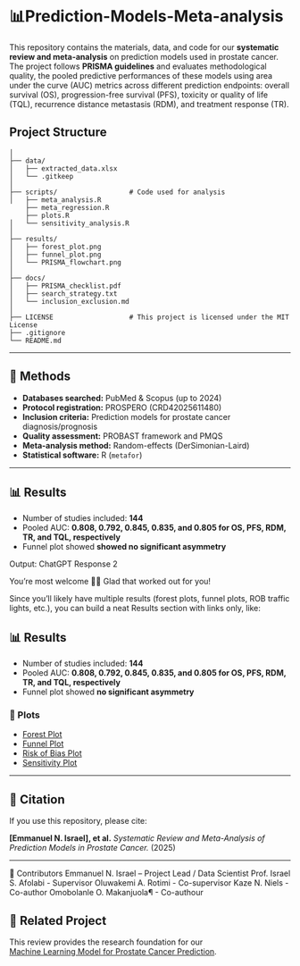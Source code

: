 # 📊Prediction-Models-Meta-analysis

This repository contains the materials, data, and code for our **systematic review and meta-analysis** on prediction models used in prostate cancer.  
The project follows **PRISMA guidelines** and evaluates methodological quality, the pooled predictive performances of these models using area under the curve (AUC) metrics across different prediction endpoints: overall survival (OS), progression-free survival (PFS), toxicity or quality of life (TQL), recurrence distance metastasis (RDM), and treatment response (TR).  


## Project Structure
```
│
├── data/                     
│   ├── extracted_data.xlsx     
│   └── .gitkeep
│
├── scripts/                  # Code used for analysis
│   ├── meta_analysis.R
    ├── meta_regression.R
    ├── plots.R
│   └── sensitivity_analysis.R          
│
├── results/                  
│   ├── forest_plot.png
│   ├── funnel_plot.png
│   └── PRISMA_flowchart.png
│
├── docs/                     
│   ├── PRISMA_checklist.pdf
│   ├── search_strategy.txt
│   └── inclusion_exclusion.md
│
├── LICENSE                   # This project is licensed under the MIT License
├── .gitignore                
└── README.md                 
```
---

## 📑 Methods

- **Databases searched:** PubMed & Scopus (up to 2024)
- **Protocol registration:** PROSPERO (CRD42025611480)
- **Inclusion criteria:** Prediction models for prostate cancer diagnosis/prognosis  
- **Quality assessment:** PROBAST framework and PMQS   
- **Meta-analysis method:** Random-effects (DerSimonian-Laird)  
- **Statistical software:** R (`metafor`)

---

## 📊 Results

- Number of studies included: **144**  
- Pooled AUC: **0.808, 0.792, 0.845, 0.835, and 0.805 for OS, PFS, RDM, TR, and TQL, respectively**  
- Funnel plot showed **showed no significant asymmetry**  

Output: 
ChatGPT
Response 2

You’re most welcome 🙌🎉
Glad that worked out for you!

Since you’ll likely have multiple results (forest plots, funnel plots, ROB traffic lights, etc.), you can build a neat Results section with links only, like:

## 📊 Results

- Number of studies included: **144**  
- Pooled AUC: **0.808, 0.792, 0.845, 0.835, and 0.805 for OS, PFS, RDM, TR, and TQL, respectively**  
- Funnel plot showed **no significant asymmetry**  

### 🔗 Plots
- [Forest Plot](results/Forest_plots.png)  
- [Funnel Plot](results/Funnel_plots.png)  
- [Risk of Bias Plot](results/ROB_Applicability.png)  
- [Sensitivity Plot](results/Sensitivity.png)

---

## 📜 Citation

If you use this repository, please cite:  

**[Emmanuel N. Israel], et al.** *Systematic Review and Meta-Analysis of Prediction Models in Prostate Cancer.* (2025)  

---

👥 Contributors
Emmanuel N. Israel – Project Lead / Data Scientist
Prof. Israel S. Afolabi - Supervisor
Oluwakemi A. Rotimi - Co-supervisor
Kaze N. Niels - Co-author 
Omobolanle O. Makanjuola¶ - Co-authour


## 🔗 Related Project

This review provides the research foundation for our  
[Machine Learning Model for Prostate Cancer Prediction](https://github.com/Emif8t/Prostate-Cancer-ML-Model).

